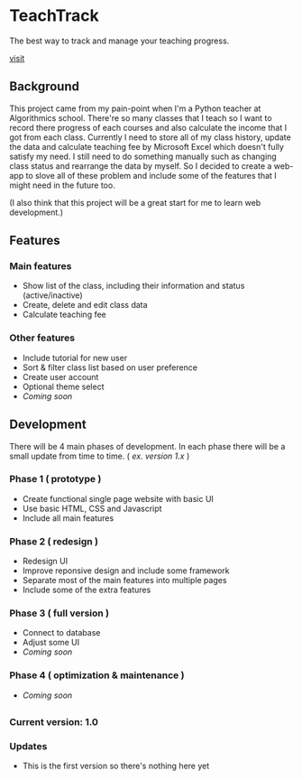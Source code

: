 # TeachTrack

The best way to track and manage your teaching progress.

[visit](https://lectrozzz.github.io/TeachTrack-prototype/)

## Background
This project came from my pain-point when I'm a Python teacher at Algorithmics school. There're so many classes that I teach so I want to record there progress of each courses and also calculate the income that I got from each class. Currently I need to store all of my class history, update the data and calculate teaching fee by Microsoft Excel which doesn't fully satisfy my need. I still need to do something manually such as changing class status and rearrange the data by myself. So I decided to create a web-app to slove all of these problem and include some of the features that I might need in the future too. 

(I also think that this project will be a great start for me to learn web development.)

## Features

### Main features

- Show list of the class, including their information and status (active/inactive)
- Create, delete and edit class data
- Calculate teaching fee


### Other features

- Include tutorial for new user
- Sort & filter class list based on user preference
- Create user account
- Optional theme select
- *Coming soon*

## Development

There will be 4 main phases of development. In each phase there will be a small update from time to time. ( *ex. version 1.x* )

### Phase 1 ( prototype )
- Create functional single page website with basic UI
- Use basic HTML, CSS and Javascript
- Include all main features

### Phase 2 ( redesign )
- Redesign UI
- Improve reponsive design and include some framework
- Separate most of the main features into multiple pages
- Include some of the extra features
 
### Phase 3 ( full version )
- Connect to database
- Adjust some UI
- *Coming soon*

### Phase 4 ( optimization & maintenance )
- *Coming soon*

##
### **Current version: 1.0**

### Updates
- This is the first version so there's nothing here yet
